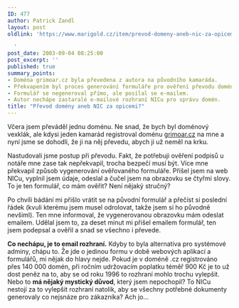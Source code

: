 ```yaml
---
ID: 477
author: Patrick Zandl
layout: post
oldlink: 'https://www.marigold.cz/item/prevod-domeny-aneb-nic-za-opicemi

  '
post_date: 2003-09-04 08:25:00
post_excerpt: ''
published: true
summary_points:
- Doména grimoar.cz byla převedena z autora na původního kamaráda.
- Překvapením byl proces generování formuláře pro ověření převodu domény.
- Formulář se negeneroval přímo, ale posílal se e-mailem.
- Autor nechápe zastaralé e-mailové rozhraní NICu pro správu domén.
title: "Převod domény aneb NIC za opicemi?"
---
```


<p>
Včera jsem převáděl jednu doménu. Ne snad, že bych byl doménový vexklák, ale kdysi jeden kamarád registroval doménu <A href="http://www.grimoar.cz/" target=_blank>grimoar.cz</A> na mne a nyní jsme se dohodli, že ji na něj převedu, abych ji už neměl na krku. </p>

<p>
Nastudovali jsme postup při převodu. Fakt, že potřebuji ověření podpisů u notáře mne zase tak nepřekvapil, trocha bezpečí musí být. Více mne překvapil způsob vygenerování ověřovaného formuláře. Přišel jsem na web NICu, vyplnil jsem údaje, odeslal a čučel jsem na obrazovku se čtyřmi slovy. To je ten formulář, co mám ověřit? Není nějaký stručný?</p>

<p>
Po chvíli bádání mi přišlo vrátit se na původní formulář a přečíst si poslední řádek (kvuli kterému jsem musel odrolovat, takže jsem si ho původně nevšiml). Ten mne informoval, že vygenerovanou obrazovku mám odeslat emailem. Udělal jsem to, za deset minut mi přišel emailem formulář, ten jsem podepsal a ověřil a snad se všechno i převede. </p>

<p>
<STRONG>Co nechápu, je to email rozhraní.</STRONG> Kdyby to byla alternativa pro systémové adminy, chápu to. Že jde o jedinou formu v době webových aplikací a formulářů, mi nějak do hlavy nejde. Pokud je v doméně .cz registrováno přes 140 000 domén, při ročním udržovacím poplatku téměř 900 Kč je to už dost peněz na to, aby se od roku 1996 to rozhraní mohlo trochu vylepšit. Nebo to <STRONG>má nějaký mystický důvod</STRONG>, který jsem nepochopil? To NICu nestojí za to vylepšit rozhraní natolik, aby se všechny potřebné dokumenty generovaly co nejsnáze pro zákazníka? Ach jo...<BR></p>